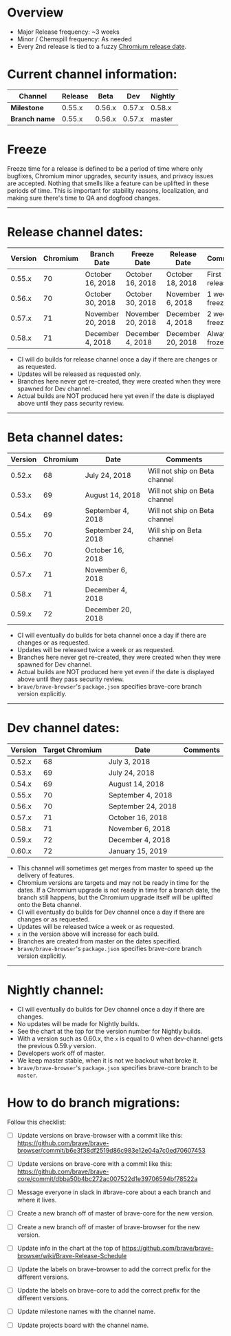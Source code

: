 # Overview 

- Major Release frequency: ~3 weeks
- Minor / Chemspill frequency: As needed 
- Every 2nd release is tied to a fuzzy [Chromium release date](https://www.chromium.org/developers/calendar).


# Current channel information:

| **Channel**     | Release |  Beta  | Dev       | Nightly|
| ----------------| ------- | ------ | --------- | ------ |
| **Milestone**   | 0.55.x  | 0.56.x | 0.57.x    | 0.58.x |
| **Branch name** | 0.55.x  | 0.56.x | 0.57.x    | master |


# Freeze

Freeze time for a release is defined to be a period of time where only bugfixes, Chromium minor upgrades, security issues, and privacy issues are accepted. Nothing that smells like a feature can be uplifted in these periods of time.  This is important for stability reasons, localization, and making sure there's time to QA and dogfood changes.

---

# Release channel dates:

| Version | Chromium | Branch Date       | Freeze Date        | Release Date        | Comments      |
| ------- | ---------|-------------------|--------------------|---------------------|---------------|
| 0.55.x  |    70    | October 16, 2018  | October 16, 2018   | October 18, 2018    | First release |
| 0.56.x  |    70    | October 30, 2018  | October 30, 2018   | November 6, 2018    | 1 week freeze |
| 0.57.x  |    71    | November 20, 2018 | November 20, 2018  | December 4, 2018    | 2 week freeze |
| 0.58.x  |    71    | December 4, 2018  | December 4, 2018   | December 20, 2018   | Always frozen |

- CI will do builds for release channel once a day if there are changes or as requested.
- Updates will be released as requested only.
- Branches here never get re-created, they were created when they were spawned for Dev channel.
- Actual builds are NOT produced here yet even if the date is displayed above until they pass security review.

---

# Beta channel dates:

| Version | Chromium | Date               | Comments                                  |
| ------- | ---------|--------------------|-------------------------------------------|
| 0.52.x  |    68    | July 24, 2018      | Will not ship on Beta channel
| 0.53.x  |    69    | August 14, 2018    | Will not ship on Beta channel
| 0.54.x  |    69    | September 4, 2018  | Will not ship on Beta channel
| 0.55.x  |    70    | September 24, 2018 | Will ship on Beta channel
| 0.56.x  |    70    | October 16, 2018   |
| 0.57.x  |    71    | November 6, 2018   |
| 0.58.x  |    71    | December 4, 2018   |
| 0.59.x  |    72    | December 20, 2018  |
 
- CI will eventually do builds for beta channel once a day if there are changes or as requested.
- Updates will be released twice a week or as requested.
- Branches here never get re-created, they were created when they were spawned for Dev channel.
- Actual builds are NOT produced here yet even if the date is displayed above until they pass security review.
- `brave/brave-browser`'s `package.json` specifies brave-core branch version explicitly.

---

# Dev channel dates:

| Version | Target Chromium | Date               | Comments                                  |
| ------- | ----------------|--------------------|-------------------------------------------|
| 0.52.x  |    68           | July 3, 2018       |
| 0.53.x  |    69           | July 24, 2018      |
| 0.54.x  |    69           | August 14, 2018    |
| 0.55.x  |    70           | September 4, 2018  | 
| 0.56.x  |    70           | September 24, 2018 |
| 0.57.x  |    71           | October 16, 2018   |
| 0.58.x  |    71           | November 6, 2018   |
| 0.59.x  |    72           | December 4, 2018   |
| 0.60.x  |    72           | January 15, 2019   |

- This channel will sometimes get merges from master to speed up the delivery of features. 
- Chromium versions are targets and may not be ready in time for the dates.  If a Chromium upgrade is not ready in time for a branch date, the branch still happens,  but the Chromium upgrade itself will be uplifted onto the Beta channel.
- CI will eventually do builds for Dev channel once a day if there are changes or as requested.
- Updates will be released twice a week or as requested.
- `x` in the version above will increase for each build.
- Branches are created from master on the dates specified.
- `brave/brave-browser`'s `package.json` specifies brave-core branch version explicitly.

---

# Nightly channel:

- CI will eventually do builds for Dev channel once a day if there are changes.
- No updates will be made for Nightly builds.
- See the chart at the top for the version number for Nightly builds.
- With a version such as 0.60.x, the `x` is equal to 0 when dev-channel gets the previous 0.59.y version.
- Developers work off of master.
- We keep master stable, when it is not we backout what broke it.
- `brave/brave-browser`'s `package.json` specifies brave-core branch to be `master`.


# How to do branch migrations:

Follow this checklist:

- [ ] Update versions on brave-browser with a commit like this: https://github.com/brave/brave-browser/commit/b6e3f38df2519d86c983e12e04a7c0ed70607453
- [ ] Update versions on brave-core with a commit like this: https://github.com/brave/brave-core/commit/dbba50b4bc272ac007522d1e39706594bf78522a
- [ ] Message everyone in slack in #brave-core about a each branch and where it lives.
- [ ] Create a new branch off of master of brave-core for the new version.
- [ ] Create a new branch off of master of brave-browser for the new version.
- [ ] Update info in the chart at the top of https://github.com/brave/brave-browser/wiki/Brave-Release-Schedule 
- [ ] Update the labels on brave-browser to add the correct prefix for the different versions.
- [ ] Update the labels on brave-core to add the correct prefix for the different versions.
- [ ] Update milestone names with the channel name.
- [ ] Update projects board with the channel name.

